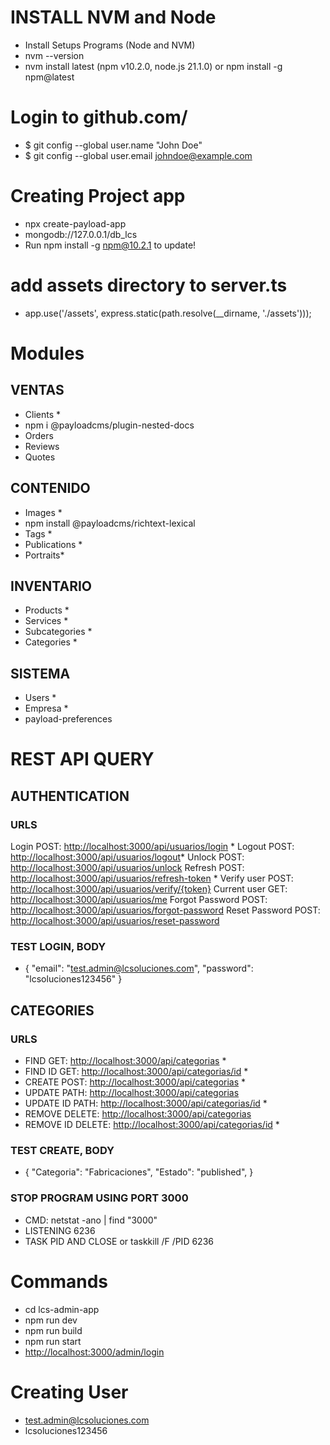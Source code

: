 
# INSTALL NVM and Node

- Install Setups Programs (Node and NVM)
- nvm --version
- nvm install latest (npm v10.2.0, node.js 21.1.0) or npm install -g npm@latest

# Login to github.com/

- $ git config --global user.name "John Doe"
- $ git config --global user.email <johndoe@example.com>

# Creating Project app

- npx create-payload-app
- mongodb://127.0.0.1/db_lcs
- Run npm install -g npm@10.2.1 to update!

# add assets directory to server.ts

- app.use('/assets', express.static(path.resolve(__dirname, './assets')));

# Modules

## VENTAS

- Clients *
- npm i @payloadcms/plugin-nested-docs
- Orders
- Reviews
- Quotes

## CONTENIDO

- Images *
- npm install @payloadcms/richtext-lexical
- Tags *
- Publications *
- Portraits*

## INVENTARIO

- Products *
- Services *
- Subcategories *
- Categories *

## SISTEMA

- Users *
- Empresa *
- payload-preferences

# REST API QUERY

## AUTHENTICATION

### URLS

Login           POST: <http://localhost:3000/api/usuarios/login> *
Logout          POST: <http://localhost:3000/api/usuarios/logout>*
Unlock          POST: <http://localhost:3000/api/usuarios/unlock>
Refresh         POST: <http://localhost:3000/api/usuarios/refresh-token> *
Verify user     POST: <http://localhost:3000/api/usuarios/verify/{token}>
Current user    GET:  <http://localhost:3000/api/usuarios/me>
Forgot Password POST: <http://localhost:3000/api/usuarios/forgot-password>
Reset Password POST: <http://localhost:3000/api/usuarios/reset-password>

### TEST LOGIN, BODY

- {
  "email": "<test.admin@lcsoluciones.com>",
  "password": "lcsoluciones123456"
  }

## CATEGORIES

### URLS

- FIND       GET:     <http://localhost:3000/api/categorias> *
- FIND ID    GET:     <http://localhost:3000/api/categorias/id> *
- CREATE     POST:    <http://localhost:3000/api/categorias> *
- UPDATE     PATH:    <http://localhost:3000/api/categorias>
- UPDATE ID  PATH:    <http://localhost:3000/api/categorias/id> *
- REMOVE     DELETE:  <http://localhost:3000/api/categorias>
- REMOVE ID  DELETE:  <http://localhost:3000/api/categorias/id> *

### TEST CREATE, BODY

- {
    "Categoria": "Fabricaciones",
    "Estado": "published",
  }

### STOP PROGRAM USING PORT 3000

- CMD: netstat -ano | find "3000"
- LISTENING       6236
- TASK PID AND CLOSE or taskkill /F /PID 6236

# Commands

- cd lcs-admin-app
- npm run dev
- npm run build
- npm run start
- <http://localhost:3000/admin/login>

# Creating User

- <test.admin@lcsoluciones.com>
- lcsoluciones123456
